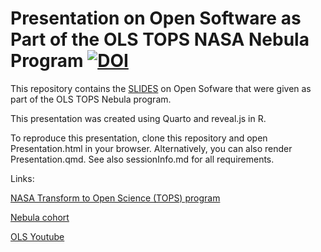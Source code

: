 # Presentation on Open Software as Part of the OLS TOPS NASA Nebula Program <a href="https://doi.org/10.5281/zenodo.14057496"><img src="https://zenodo.org/badge/780506716.svg" alt="DOI"></a>

This repository contains the [SLIDES](https://htmlpreview.github.io/?https://github.com/likeajumprope/TOPS-Talk-about-Open-Software/blob/main/Presentation.html)
 on Open Sofware that were given as part of the OLS TOPS Nebula program.

This presentation was created using Quarto and reveal.js in R.

To reproduce this presentation, clone this repository and open Presentation.html in your browser.
Alternatively, you can also render Presentation.qmd. See also sessionInfo.md for all requirements.

Links:

[NASA Transform to Open Science (TOPS) program](https://nasa.github.io/Transform-to-Open-Science/)

[Nebula cohort](https://openlifesci.org/nebula/)

[OLS Youtube](https://www.youtube.com/channel/UCs12-ZgnDJOWIWN3Vo1XHXA)

